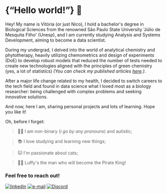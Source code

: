 # {“Hello world!”} 👋

Hey! My name is Vitória (or just Nico), I hold a bachelor's degree in Biological Sciences from the renowned São Paulo State University 'Júlio de Mesquita Filho' (Unesp), and I am currently studying Analysis and Systems Development, aiming to become a data scientist.

During my undergrad, I delved into the world of analytical chemistry and phytotherapy, heavily utilizing chemometrics and design of experiments (DoE) to develop robust models that reduced the number of tests needed to create new technologies aligned with the principles of green chemistry (yes, a lot of statistics) _(You can check my published articles [here](https://orcid.org/0000-0002-5983-2528).)_.

After a major life change related to my health, I decided to switch careers to the tech field and found in data science what I loved most as a biology researcher: being challenged with complex problems and seeking innovative solutions.

And now, here I am, sharing personal projects and lots of learning. Hope you like it!

Oh, before I forget:

> 🏳️‍🌈 I am non-binary (_i go by any pronouns_) and autistic;

>📚 I love studying and learning new things;

>🐱 I'm passionate about cats;

>🏴‍☠️ Luffy's the man who will become the Pirate King!




### Feel free to reach out!
[![linkedin](https://img.shields.io/badge/linkedin-0A66C2?style=for-the-badge&logo=linkedin&logoColor=white)](https://www.linkedin.com/in/ramalhao)
[![e-mail](https://img.shields.io/badge/email-FF0000?style=for-the-badge&logo=gmail&logoColor=white)](nsramalhao@gmai.com) [![Discord](https://img.shields.io/badge/Discord-7289DA?style=for-the-badge&logo=discord&logoColor=white)](https://discord.com/channels/@niniconi/)

